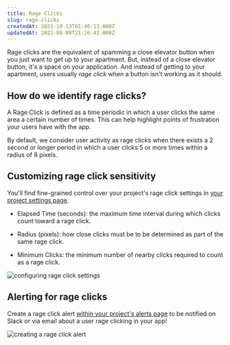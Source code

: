 ```yaml
---
title: Rage Clicks
slug: rage-clicks
createdAt: 2021-10-13T01:46:13.000Z
updatedAt: 2022-08-09T21:26:43.000Z
---
```


Rage clicks are the equivalent of spamming a close elevator button when you just want to get up to your apartment. But, instead of a close elevator button, it's a space on your application. And instead of getting to your apartment, users usually _rage click_ when a button isn't working as it should.

## How do we identify rage clicks?

A Rage Click is defined as a time periodic in which a user clicks the same area a certain number of times. This can help highlight points of frustration your users have with the app.

By default, we consider user activity as rage clicks when there exists a 2 second or longer period in which a user clicks 5 or more times within a radius of 8 pixels.

## Customizing rage click sensitivity

You'll find fine-grained control over your project's rage click settings in [your project settings page](https://app.highlight.io/settings).

-   Elapsed Time (seconds): the maximum time interval during which clicks count toward a rage click.

-   Radius (pixels): how close clicks must be to be determined as part of the same rage click.

-   Minimum Clicks: the minimum number of nearby clicks required to count as a rage click.

![configuring rage click settings](https://archbee-image-uploads.s3.amazonaws.com/XPwQFz8tul7ogqGkmtA0y/0sgR-VlLcRpAl9SsbDfR-_image.png)

## Alerting for rage clicks

Create a rage click alert [within your project's alerts page](https://app.highlight.io/alerts) to be notified on Slack or via email about a user rage clicking in your app!

![creating a rage click alert](https://archbee-image-uploads.s3.amazonaws.com/XPwQFz8tul7ogqGkmtA0y/XxyLN8kFXtefRgFf1BBUI_image.png)
